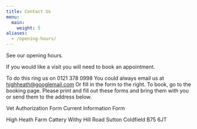 ```yaml
---
title: Contact Us
menu:
  main:
    weight: 5
aliases:
  - /opening-hours/
---
```

See our opening hours.

If you would like a visit you will need to book an appointment.

To do this ring us on 0121 378 0998
You could always email us at highheath@googlemail.com
Or fill in the form to the right.
To book, go to the booking page. Please print and fill out these forms and bring them with you or send them to the address below.

Vet Authorization Form
Current Information Form

High Heath Farm Cattery
Withy Hill Road
Sutton Coldfield
B75 6JT